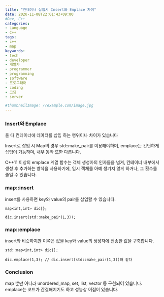 ```yaml
---
title: "컨테이너 삽입시 Insert와 Emplace 차이"
date: 2020-11-08T22:01:43+09:00
#Dev, C++
categories:
- Language
- C++
tags:
- c++
- map
keywords:
- tech
- developer
- 개발자
- programmer
- programming
- software
- 프로그래머
- coding
- 코딩
- server

#thumbnailImage: //example.com/image.jpg
---
```


### Insert와 Emplace

둘 다 컨테이너에 데이터를 삽입 하는 행위이나 차이가 있습니다

Insert로 삽입 시 Map의 경우 std::make_pair를 이용해야하며, emplace는 간단하게 삽입이 가능하며, 내부 동작 또한 다릅니다.
<!--more-->
C++11 이상의 emplace 계열 함수는 객체 생성자의 인자들을 넘겨,
컨테이너 내부에서 생성 후 추가하는 방식을 사용하기에, 임시 객체를 아예 생기지 않게 하거나, 그 횟수를 줄일 수 있습니다.

### map::insert

insert를 사용하면 key와 value의 pair를 삽입할 수 있습니다.
```
map<int,int> dic{};

dic.insert(std::make_pair(1,3));
```

### map::emplace

insert와 비슷하지만 이쪽은 값을 key와 value의 생성자에 전송한 값을 구축합니다.
```
std::map<int,int> dic{};

dic.emplace(1,3); // dic.insert(std::make_pair(1,3))와 같다
```


### Conclusion

map 뿐만 아니라 unordered_map, set, list, vector 등 구현되어 있습니다.
emplace는 코드가 간결해지기도 하고 성능상 이점이 있습니다.